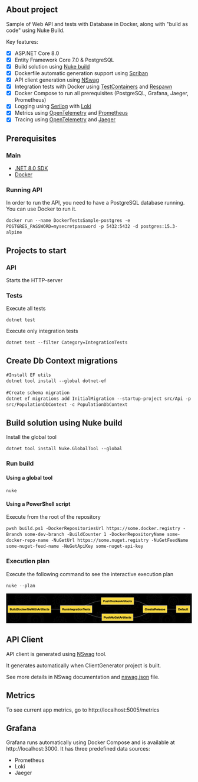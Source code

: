 ## About project
Sample of Web API and tests with Database in Docker, along with "build as code" using Nuke Build.

Key features:
- [x] ASP.NET Core 8.0
- [x] Entity Framework Core 7.0 & PostgreSQL
- [x] Build solution using [Nuke build](https://nuke.build)
- [x] Dockerfile automatic generation support using [Scriban](https://github.com/scriban/scriban)
- [x] API client generation using [NSwag](https://github.com/RicoSuter/NSwag)
- [x] Integration tests with Docker using [TestContainers](https://github.com/testcontainers/testcontainers-dotnet) and [Respawn](https://github.com/jbogard/Respawn)
- [x] Docker Compose to run all prerequisites (PostgreSQL, Grafana, Jaeger, Prometheus)
- [x] Logging using [Serilog](https://serilog.net) with [Loki](https://grafana.com/loki)
- [x] Metrics using [OpenTelemetry](https://opentelemetry.io) and [Prometheus](https://prometheus.io)
- [x] Tracing using [OpenTelemetry](https://opentelemetry.io) and [Jaeger](https://www.jaegertracing.io)

## Prerequisites

### Main
- [.NET 8.0 SDK](https://dotnet.microsoft.com/download/dotnet/8.0)
- [Docker](https://www.docker.com/get-started)

### Running API
In order to run the API, you need to have a PostgreSQL database running. You can use Docker to run it.

```shell
docker run --name DockerTestsSample-postgres -e POSTGRES_PASSWORD=mysecretpassword -p 5432:5432 -d postgres:15.3-alpine
```

## Projects to start
### API
Starts the HTTP-server

### Tests
Execute all tests
```shell
dotnet test
```

Execute only integration tests
```shell
dotnet test --filter Category=IntegrationTests
```

## Create Db Context migrations

```shell
#Install EF utils
dotnet tool install --global dotnet-ef

#Create schema migration
dotnet ef migrations add InitialMigration --startup-project src/Api -p src/PopulationDbContext -c PopulationDbContext
```
## Build solution using Nuke build

Install the global tool
```shell
dotnet tool install Nuke.GlobalTool --global
```

### Run build
#### Using a global tool
```shell
nuke
```

#### Using a PowerShell script
Execute from the root of the repository
```shell
pwsh build.ps1 -DockerRepositoriesUrl https://some.docker.registry -Branch some-dev-branch -BuildCounter 1 -DockerRepositoryName some-docker-repo-name -NuGetUrl https://some.nuget.registry -NuGetFeedName some-nuget-feed-name -NuGetApiKey some-nuget-api-key
```

### Execution plan
Execute the following command to see the interactive execution plan
```shell
nuke --plan
```
![Build execution plan](build/BuildExecutionPlan.png)

## API Client
API client is generated using [NSwag](https://github.com/RicoSuter/NSwag) tool.

It generates automatically when ClientGenerator project is built.

See more details in NSwag documentation and [nswag.json](src/ClientGenerator/nswag.json) file.

## Metrics

To see current app metrics, go to http://localhost:5005/metrics

## Grafana

Grafana runs automatically using Docker Compose and is available at http://localhost:3000.
It has three predefined data sources:
- Prometheus
- Loki
- Jaeger